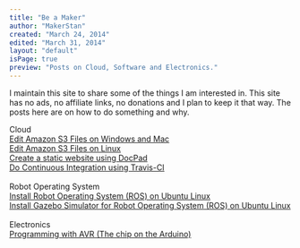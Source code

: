 ```yaml
---
title: "Be a Maker"
author: "MakerStan"
created: "March 24, 2014"
edited: "March 31, 2014"
layout: "default"
isPage: true
preview: "Posts on Cloud, Software and Electronics."
---
```

I maintain this site to share some of the things I am interested in. This site has no ads, no affiliate links, no donations and I plan to keep it that way. The posts here are on how to do something and why.

Cloud
<br />
[Edit Amazon S3 Files on Windows and Mac](edit-amazon-s3-files.html)
<br />
[Edit Amazon S3 Files on Linux](edit-amazon-s3-files-linux.html)
<br />
[Create a static website using DocPad](static-website-docpad.html)
<br />
[Do Continuous Integration using Travis-CI](setup-travis-ci.html)
<br />
<br />
Robot Operating System
<br />
[Install Robot Operating System (ROS) on Ubuntu Linux](install-ros-hydro-on-ubuntu-precise.html)
<br />
[Install Gazebo Simulator for Robot Operating System (ROS) on Ubuntu Linux](install-gazebo-ros-on-ubuntu-precise.html)
<br />
<br />
Electronics
<br />
[Programming with AVR (The chip on the Arduino)](programming-with-avr.html)
<br />
